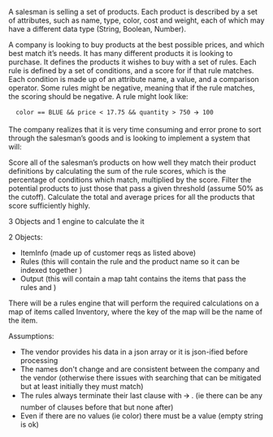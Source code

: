 A salesman is selling a set of products. Each product is described by a set of attributes, such as name, type, color, cost and weight, each of which may have a different data type (String, Boolean, Number). 

A company is looking to buy products at the best possible prices, and which best match it’s needs. It has many different products it is looking to purchase. It defines the products it wishes to buy with a set of rules. Each rule is defined by a set of conditions, and a score for if that rule matches. Each condition is made up of an attribute name, a value, and a comparison operator. Some rules might be negative, meaning that if the rule matches, the scoring should be negative. A rule might look like:

      color == BLUE && price < 17.75 && quantity > 750 🡪 100

The company realizes that it is very time consuming and error prone to sort through the salesman’s goods and is looking to implement a system that will:

Score all of the salesman’s products on how well they match their product definitions by calculating the sum of the rule scores, which is the percentage of conditions which match, multiplied by the score.
Filter the potential products to just those that pass a given threshold (assume 50% as the cutoff).
Calculate the total and average prices for all the products that score sufficiently highly.


3 Objects and 1 engine to calculate the it

2 Objects:
- ItemInfo (made up of customer reqs as listed above) 
- Rules (this will contain the rule and the product name so it can be indexed together )
- Output (this will contain a map taht contains the items that pass the rules and  )

There will be a rules engine that will perform the required calculations on a map of items called Inventory, where the key of the map will be the name of the item.

Assumptions:
- The vendor provides his data in a json array or it is json-ified before processing
- The names don't change and are consistent between the company  and the vendor (otherwise there issues with searching that can be mitigated but at least initially they must match)
- The rules always terminate their last clause with 🡪 . (ie there can be any number of clauses before that but none after)
- Even if there are no values (ie color) there must be a value  (empty string is ok)
